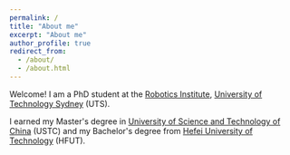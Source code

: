 ```yaml
---
permalink: /
title: "About me"
excerpt: "About me"
author_profile: true
redirect_from: 
  - /about/
  - /about.html
---
```


Welcome! I am a PhD student at the [Robotics Institute](https://www.uts.edu.au/research/robotics-institute), [University of Technology Sydney](https://www.uts.edu.au/) (UTS).

I earned my Master's degree in [University of Science and Technology of China](https://en.ustc.edu.cn/) (USTC) and my
Bachelor's degree from [Hefei University of Technology](https://en.hfut.edu.cn/) (HFUT).
